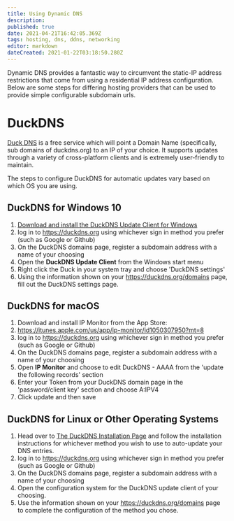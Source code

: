 ```yaml
---
title: Using Dynamic DNS
description: 
published: true
date: 2021-04-21T16:42:05.369Z
tags: hosting, dns, ddns, networking
editor: markdown
dateCreated: 2021-01-22T03:18:50.280Z
---
```


Dynamic DNS provides a fantastic way to circumvent the static-IP address restrictions that come from using a residential IP address configuration. Below are some steps for differing hosting providers that can be used to provide simple configurable subdomain urls.

# DuckDNS
[Duck DNS](/en/https://duckdns.org) is a free service which will point a Domain Name (specifically, sub domains of duckdns.org) to an IP of your choice. It supports updates through a variety of cross-platform clients and is extremely user-friendly to maintain.

The steps to configure DuckDNS for automatic updates vary based on which OS you are using.

## DuckDNS for Windows 10
1. [Download and install the DuckDNS Update Client for Windows](http://www.etx.ca/products/windows-applications/duckdns-update-client/)
1. log in to https://duckdns.org using whichever sign in method you prefer (such as Google or Github)
1. On the DuckDNS domains page, register a subdomain address with a name of your choosing
1. Open the **DuckDNS Update Client** from the Windows start menu 
1. Right click the Duck in your system tray and choose 'DuckDNS settings'
1. Using the information shown on your https://duckdns.org/domains page, fill out the DuckDNS settings page.

## DuckDNS for macOS
1. Download and install IP Monitor from the App Store: 
1. https://itunes.apple.com/us/app/ip-monitor/id1050307950?mt=8
1. log in to https://duckdns.org using whichever sign in method you prefer (such as Google or Github)
1. On the DuckDNS domains page, register a subdomain address with a name of your choosing
1. Open **IP Monitor** and choose to edit DuckDNS - AAAA from the 'update the following records' section 
1. Enter your Token from your DuckDNS domain page in the 'password/client key' section and choose A:IPV4
1. Click update and then save

## DuckDNS for Linux or Other Operating Systems
1. Head over to [The DuckDNS Installation Page](https://www.duckdns.org/install.jsp) and follow the installation instructions for whichever method you wish to use to auto-update your DNS entries.
1. log in to https://duckdns.org using whichever sign in method you prefer (such as Google or Github)
1. On the DuckDNS domains page, register a subdomain address with a name of your choosing
1. Open the configuration system for the DuckDNS update client of your choosing.
1. Use the information shown on your https://duckdns.org/domains page to complete the configuration of the method you chose.

